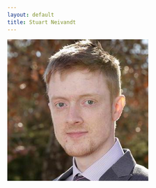```yaml
---
layout: default
title: Stuart Neivandt
---
```


<section role="region" class="text-center">
    <img src="public/images/headshot.jpg" aria-label="headshot" class="img-fluid rounded-circle">
</section>

<section role="region" class="display-4 text-center">
    <a href="https://twitter.com/stuartneivandt" aria-label="twitter" class="fab fa-twitter-square"></a>
    <a href="https://linkedin.com/in/stuartneivandt" aria-label="linkedin" class="fab fa-linkedin"></a>
    <a href="https://github.com/sneivandt" aria-label="github" class="fab fa-github-square"></a>
</section>